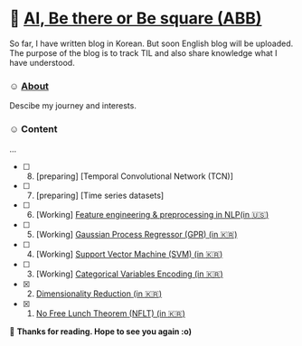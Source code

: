 # 🦷 [AI, Be there or Be square (ABB)](https://soyounson.github.io/)

So far, I have written blog in Korean. But soon English blog will be uploaded. The purpose of the blog is to track TIL and also share knowledge what I have understood. 


### ☺︎ [About](https://soyounson.github.io/about/)
Descibe my journey and interests. 

### ☺︎ Content 
...
- [ ] 8. [preparing] [Temporal Convolutional Network (TCN)]
- [ ] 7. [preparing] [Time series datasets]
- [ ] 6. [Working] [Feature engineering & preprocessing in NLP(in :us:)](https://soyounson.github.io/NLP_FE/)
- [ ] 5. [Working] [Gaussian Process Regressor (GPR) (in 🇰🇷)](https://soyounson.github.io/GPR/)
- [ ] 4. [Working] [Support Vector Machine (SVM) (in :kr:)](https://soyounson.github.io/SVM/)
- [ ] 3. [Working] [Categorical Variables Encoding (in :kr:)](https://soyounson.github.io/Encoding/)
- [x] 2. [Dimensionality Reduction (in :kr:)](https://soyounson.github.io/DR/)
- [x] 1. [No Free Lunch Theorem (NFLT) (in :kr:)](https://soyounson.github.io/NFLT/)


🌺 **Thanks for reading. Hope to see you again :o)**
